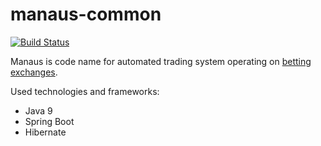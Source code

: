 # manaus-common
[![Build Status](https://api.travis-ci.org/fblaha/manaus-common.svg?branch=master)](https://api.travis-ci.org/fblaha/manaus-common)

Manaus is code name for automated trading system operating on [betting exchanges](https://en.wikipedia.org/wiki/Betting_exchange).

Used technologies and frameworks:

* Java 9
* Spring Boot
* Hibernate

